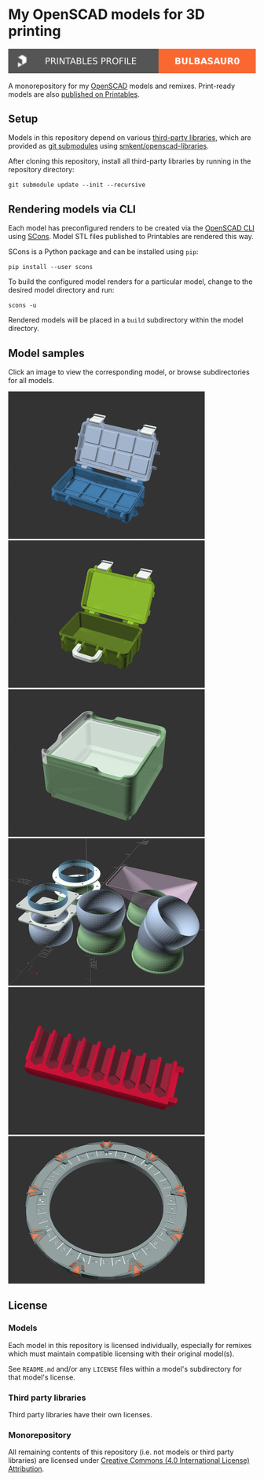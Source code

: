 # My OpenSCAD models for 3D printing

[![bulbasaur0 on Printables][printables-profile-badge]][printables-profile]

A monorepository for my [OpenSCAD][openscad] models and remixes. Print-ready
models are also [published on Printables][printables-profile].

## Setup

Models in this repository depend on various
[third-party libraries][openscad-libraries], which are provided as
[git submodules][git-submodules] using
[smkent/openscad-libraries][smkent-openscad-libraries].

After cloning this repository, install all third-party libraries by running in
the repository directory:

```console
git submodule update --init --recursive
```

## Rendering models via CLI

Each model has preconfigured renders to be created via the
[OpenSCAD CLI][openscad-cli] using [SCons][scons].
Model STL files published to Printables are rendered this way.

SCons is a Python package and can be installed using `pip`:

```console
pip install --user scons
```

To build the configured model renders for a particular model, change to the
desired model directory and run:

```console
scons -u
```

Rendered models will be placed in a `build` subdirectory within the model
directory.

## Model samples

Click an image to view the corresponding model, or browse subdirectories for all
models.

[![Gridfinity Rugged Storage Box, Parametric and Customizable](gridfinity/rugged-box/images/readme/demo-dimensions.gif)](gridfinity/rugged-box/)
[![Rugged Storage Box](rugged-box/images/readme/demo-dimensions.gif)](rugged-box/)
[![Gridfinity Bins with Lids (parametric remix)](gridfinity/lid-bins/images/readme/demo.gif)](gridfinity/lid-bins/)
[![Segmented Modular Hose](modular-hose/images/readme/demo.png)](modular-hose/)
[![Drill bit clips for Bosch Custom Case / Pick and Click](bosch-custom-case/bit-clips/images/readme/demo-bits-insert.gif)](bosch-custom-case/bit-clips/)
[![SG-1 Stargate](stargate/images/readme/render-stargate.png)](stargate/)

## License

### Models

Each model in this repository is licensed individually, especially for remixes
which must maintain compatible licensing with their original model(s).

See `README.md` and/or any `LICENSE` files within a model's subdirectory for
that model's license.

### Third party libraries

Third party libraries have their own licenses.

### Monorepository

All remaining contents of this repository (i.e. not models or third party
libraries) are licensed under [Creative Commons (4.0 International License)
Attribution][license-cc-by-4.0].


[git-submodules]: https://git-scm.com/book/en/v2/Git-Tools-Submodules
[license-cc-by-4.0]: http://creativecommons.org/licenses/by/4.0/
[openscad-cli]: https://en.wikibooks.org/wiki/OpenSCAD_User_Manual/Using_OpenSCAD_in_a_command_line_environment
[openscad-libraries]: https://en.wikibooks.org/wiki/OpenSCAD_User_Manual/Libraries
[openscad]: https://openscad.org
[printables-profile-badge]: /_static/printables-profile-badge.svg
[printables-profile]: https://www.printables.com/@bulbasaur0/models
[scons]: https://scons.org/
[smkent-openscad-libraries]: https://github.com/smkent/openscad-libraries
